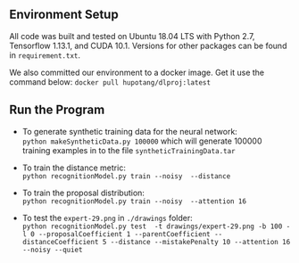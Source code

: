 ## Environment Setup
All code was built and tested on Ubuntu 18.04 LTS with Python 2.7, Tensorflow 
1.13.1, and CUDA 10.1. Versions for other packages can be found in `requirement.txt`.

We also committed our environment to a docker image. Get it use the command below:
`docker pull hupotang/dlproj:latest`
<br>

## Run the Program
- To generate synthetic training data for the neural network:<br>`python makeSyntheticData.py 100000`
which will generate 100000 training examples in to the file `syntheticTrainingData.tar`

- To train the distance metric:<br>`python recognitionModel.py train --noisy  --distance`

- To train the proposal distribution:<br>`python recognitionModel.py train --noisy  --attention 16`

- To test the `expert-29.png` in `./drawings` folder:<br>`python recognitionModel.py test  -t drawings/expert-29.png -b 100 -l 0 --proposalCoefficient 1 --parentCoefficient --distanceCoefficient 5 --distance --mistakePenalty 10 --attention 16 --noisy --quiet`
